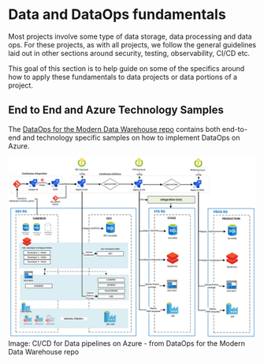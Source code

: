 # Data and DataOps fundamentals

Most projects involve some type of data storage, data processing and data ops. For these projects, as with all projects, we follow the general guidelines laid out in other sections around security, testing, observability, CI/CD etc.

This goal of this section is to help guide on some of the specifics around how to apply these fundamentals to data projects or data portions of a project.

## End to End and Azure Technology Samples

The [DataOps for the Modern Data Warehouse repo](https://github.com/Azure-Samples/modern-data-warehouse-dataops) contains both end-to-end and technology specific samples on how to implement DataOps on Azure.

![CI/CD](CI_CD_process.PNG?raw=true "CI/CD")
Image: CI/CD for Data pipelines on Azure - from DataOps for the Modern Data Warehouse repo
